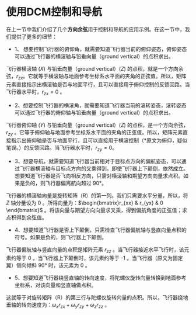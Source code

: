 # 使用DCM控制和导航
在上一节中我们介绍了几个**方向余弦**用于控制和导航的应用示例。在这一节中，我们提供了更多的细节：

- 1、 想要控制飞行器的俯仰角，就需要知道飞行器当前的俯仰姿态，俯仰姿态可以通过飞行器的横滚轴与铅垂向量（ground vertical）的点积求出。

飞行器横滚轴 $(X)$ 与铅垂向量（ground vertical）$(Z)$ 的点积，就是一个方向余弦，$r_{zx}$。它就等于横滚轴与地面参考坐标系水平面的夹角的正弦值。所以，矩阵元素直接指示出横滚轴是否与地面平行，且可以直接用于俯仰控制的反馈回路。当飞行器水平时，$r_{zx} = 0$ 。

- 2、想要控制飞行器的横滚角，就需要知道飞行器当前的滚转姿态，滚转姿态可以通过飞行器的俯仰轴与铅垂向量（ground vertical）的点积求出。

飞行器俯仰轴 $(Y)$ 与铅垂向量（ground vertical）$(Z)$ 的点积，是一个方向余弦，$r_{zy}$ 。它等于俯仰轴与地面参考坐标系水平面的夹角的正弦值。所以，矩阵元素直接指示出俯仰轴是否与地面平行，且可以直接用于横滚控制（*原文为俯仰，疑似笔误。）的反馈回路。当飞行器水平时，$r_{zy} = 0$。

- 3、想要导航，就需要知道飞行器当前相对于目标点方向的偏航姿态，可以通过飞行器横滚轴与目标点方向的叉乘得到。即使飞行器上下颠倒，依然成立。想要知道飞行器是否飞向相反方向，只需对横滚轴和期望方向向量求点积。如果是负的，则飞行器偏离航向超过 90°。

飞行器的横滚轴向量是旋转矩阵（R）的第一列。我们只需要水平分量，所以，将 $Z$ 轴分量设为 0 。所得向量为：$\begin{bmatrix}r_{xx} & r_{yx} & 0 \end{bmatrix}$ 。将该向量与期望方向向量求叉乘，得到偏航角度的正弦值；求点积得到余弦值。

- 4、想要知道飞行器是否上下颠倒，只需检查飞行器偏航轴与竖直向量点积的符号。如果是负的，则飞行器上下颠倒。

飞行器偏航轴与竖直向量的点积是矩阵元素 $r_{zz}$ 。当飞行器接近水平飞行时，该元素约等于 0 。当飞行器上下颠倒时，该元素约等于 -1 。当飞行器（原文为固定翼）侧向倾斜 90° 时，该元素为 0 。

- 5、想要知道飞行器绕竖直轴的转向速度，将陀螺仪旋转向量转换到地面参考坐标系，对该向量和竖直轴做点积。

这就等于对旋转矩阵（R）的第三行与陀螺仪旋转向量的点积。所以，飞行器绕地垂轴的转向速度为：$\omega_x r_{zx} + \omega_y r_{zy} + \omega_z r_{zz}$ 。